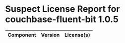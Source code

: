 
Suspect License Report for couchbase-fluent-bit 1.0.5
=====================================================

|Component|Version|License(s)|
| :--- | :--- | :--- |
